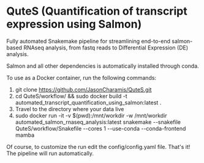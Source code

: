 # QuteS (Quantification of transcript expression using Salmon)
Fully automated Snakemake pipeline for streamlining end-to-end salmon-based RNAseq analysis, from fastq reads to Differential Expression (DE) analysis.

Salmon and all other dependencies is automatically installed through conda.

To use as a Docker container, run the following commands:

1. git clone https://github.com/JasonCharamis/QuteS.git
2. cd QuteS/workflow/ && sudo docker build -t automated_transcript_quantification_using_salmon:latest .
3. Travel to the directory where your data live
4. sudo docker run -it -v $(pwd):/mnt/workdir -w /mnt/workdir automated_salmon_rnaseq_analysis:latest snakemake --snakefile QuteS/workflow/Snakefile --cores 1 --use-conda --conda-frontend mamba

Of course, to customize the run edit the config/config.yaml file. 
That's it! The pipeline will run automatically.
